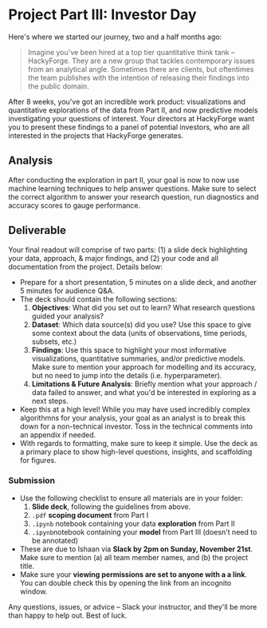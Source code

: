 # Project Part III: Investor Day

Here's where we started our journey, two and a half months ago: 

> Imagine you've been hired at a top tier quantitative think tank – HackyForge. They are a new group that tackles contemporary issues from an analytical angle. Sometimes there are clients, but oftentimes the team publishes with the intention of releasing their findings into the public domain.

After 8 weeks, you've got an incredible work product: visualizations and quantitative explorations of the data from Part II, and now predictive models investigating your questions of interest. Your directors at HackyForge want you to present these findings to a panel of potential investors, who are all interested in the projects that HackyForge generates.

## Analysis

After conducting the exploration in part II, your goal is now to now use machine learning techniques to help answer questions. Make sure to select the correct algorithm to answer your research question, run diagnostics and accuracy scores to gauge performance. 

## Deliverable

Your final readout will comprise of two parts: (1) a slide deck highlighting your data, approach, & major findings, and (2) your code and all documentation from the project. Details below:

- Prepare for a short presentation, 5 minutes on a slide deck, and another 5 minutes for audience Q&A.
- The deck should contain the following sections:
  1. **Objectives**: What did you set out to learn? What research questions guided your analysis?
  2. **Dataset**: Which data source(s) did you use? Use this space to give some context about the data (units of observations, time periods, subsets, etc.) 
  3. **Findings**: Use this space to highlight your most informative visualizations, quantitative summaries, and/or predictive models. Make sure to mention your approach for modelling and its accuracy, but no need to jump into the details (i.e. hyperparameter). 
  4. **Limitations & Future Analysis**: Briefly mention what your approach / data failed to answer, and what you'd be interested in exploring as a next steps.
 - Keep this at a high level! While you may have used incredibly complex algorithmns for your analysis, your goal as an analyst is to break this down for a non-technical investor. Toss in the technical comments into an appendix if needed. 
- With regards to formatting, make sure to keep it simple. Use the deck as a primary place to show high-level questions, insights, and scaffolding for figures. 

### Submission
- Use the following checklist to ensure all materials are in your folder:
  1. **Slide deck**, following the guidelines from above. 
  2. `.pdf` **scoping document** from Part I
  3. `.ipynb` notebook containing your data **exploration** from Part II
  4. `.ipynb`notebook containing your **model** from Part III (doesn't need to be annotated)
- These are due to Ishaan via **Slack by 2pm on Sunday, November 21st**. Make sure to mention (a) all team member names, and (b) the project title. 
- Make sure your **viewing permissions are set to anyone with a a link**. You can double check this by opening the link from an incognito window. 


Any questions, issues, or advice – Slack your instructor, and they'll be more than happy to help out. Best of luck.